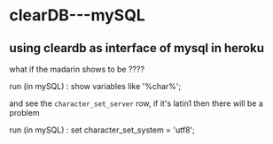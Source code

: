 # clearDB---mySQL

## using cleardb as interface of mysql in heroku
what if the madarin shows to be ????

run (in mySQL) : show variables like '%char%';

and see the ```character_set_server``` row, if it's latin1 then there will be a problem

run (in mySQL) : set character_set_system = 'utf8';
